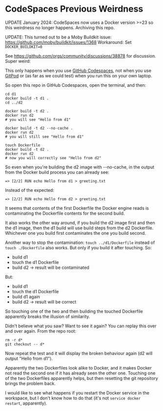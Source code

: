 # CodeSpaces Previous Weirdness

UPDATE January 2024: CodeSpaces now uses a Docker version >=23 so this weirdness no longer happens. Archiving this repo.

UPDATE: This turned out to be a Moby Buildkit issue: https://github.com/moby/buildkit/issues/1368
Workaround: Set `DOCKER_BUILDKIT=0`

See https://github.com/orgs/community/discussions/38878 for discussion. Super weird:


This only happens when you use [GitHub Codespaces](https://github.com/codespaces/), not when you use [GitPod](https://gitpod.io) or (as far as we could test) when you run this on your own laptop.

So open this repo in GitHub Codespaces, open the terminal, and then:
```
cd d1
docker build -t d1 .
cd ../d2

docker build -t d2 .
docker run d2
# you will see "Hello from d1"

docker build -t d2 --no-cache .
docker run d2
# you will still see "Hello from d1"

touch Dockerfile
docker build -t d2 .
docker run d2
# now you will correctly see "Hello from d2"
```

So even when you're building the d2 image with --no-cache,
in the output from the Docker build process you can already see:
```
=> [2/2] RUN echo Hello from d1 > greeting.txt
```
Instead of the expected:
```
=> [2/2] RUN echo Hello from d2 > greeting.txt
```

It seems that contents of the first Dockerfile the Docker engine reads is contaminating the Dockerfile contents for the second build.

It also works the other way around, if you build the d2 image first and then the d1 image, then the d1 build will use build steps from the d2 Dockerfile. Whichever one you build first contaminates the one you build second.

Another way to stop the contamination: `touch ../d1/Dockerfile` instead of `touch ./Dockerfile` also works. But only if you build it after touching. So:
* build d1
* touch the d1 Dockerfile
* build d2
  -> result will be contaminated

But:
* build d1
* touch the d1 Dockerfile
* build d1 again
* build d2
  -> result will be correct

So touching one of the two and then building the touched Dockerfile
apparently breaks the illusion of similarity.

Didn't believe what you saw? Want to see it again? You can replay this over and over again. From the repo root:
```
rm -r d*
git checkout -- d*
```
Now repeat the test and it will display the broken behaviour again (d2 will output "Hello from d1").

Apparently the two Dockerfiles look alike to Docker, and it makes Docker not read the second one if it has already seen the other one.
Touching one of the two Dockerfiles apparently helps, but then resetting the git repository brings the problem back.

I would like to see what happens if you restart the Docker service in the workspace, but I don't know how to do that (it's not `service docker restart`, apparently).
